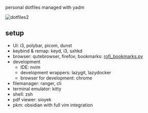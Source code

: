 personal dotfiles managed with yadm

![dotfiles2](https://github.com/user-attachments/assets/d20804cd-e421-4416-8d93-6c1254ac85ce)

## setup

- UI: i3, polybar, picom, dunst
- keybind & remap: keyd, i3, sxhkd
- browser: qutebrowser, firefox; bookmarks: [rofi_bookmarks.py](https://github.com/svonjoi/dotfiles/blob/dce250ec47d766fce422c7bacf0de55f1c909b11/.config/scripts/browser/rofi_bookmarks.py)
- development
  - IDE: nvim
  - development wrappers: lazygit, lazydocker
  - browser for development: chrome
- filemanager: ranger, cli
- terminal emulator: kitty
- shell: zsh
- pdf viewer: sioyek
- pkm: obsidian with full vim integration

